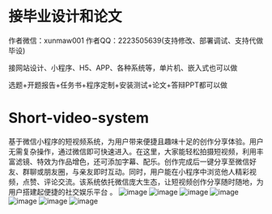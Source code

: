 # 接毕业设计和论文
作者微信：xunmaw001  作者QQ：2223505639(支持修改、部署调试、支持代做毕设)

接网站设计、小程序、H5、APP、各种系统等，单片机、嵌入式也可以做

选题+开题报告+任务书+程序定制+安装测试+论文+答辩PPT都可以做
# Short-video-system
基于微信小程序的短视频系统，为用户带来便捷且趣味十足的创作分享体验。用户无需复杂操作，通过微信即可快速进入。在这里，大家能轻松拍摄短视频，利用丰富滤镜、特效为作品增色，还可添加字幕、配乐。创作完成后一键分享至微信好友、群聊或朋友圈，与亲友即时互动。同时，用户能在小程序中浏览他人精彩视频，点赞、评论交流。该系统依托微信庞大生态，让短视频创作分享随时随地，为用户搭建起便捷的社交娱乐平台 。 
![image](https://github.com/user-attachments/assets/cabec3d6-acaa-48d7-b953-531ef5356f29)
![image](https://github.com/user-attachments/assets/367173ec-371b-4709-b68c-be8cc9f10fe5)
![image](https://github.com/user-attachments/assets/664bdaed-62d1-473d-8078-55e09bd5dd55)
![image](https://github.com/user-attachments/assets/0e695745-ec4f-42f8-a280-bd9770fcb9a6)
![image](https://github.com/user-attachments/assets/31f8a88e-1294-4689-ac25-48754f2a4576)
![image](https://github.com/user-attachments/assets/956f735f-54c8-488b-ac6b-db02a36c0663)
![image](https://github.com/user-attachments/assets/78c8d280-a51d-4d4f-abad-895b6726cea3)
